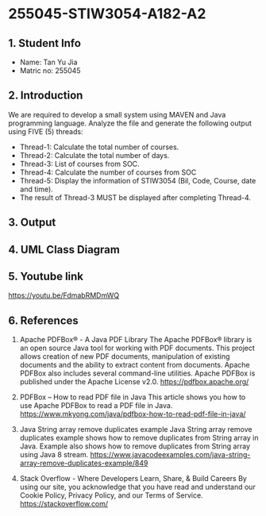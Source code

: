 # 255045-STIW3054-A182-A2

## 1. Student Info
- Name: Tan Yu Jia
- Matric no: 255045

## 2. Introduction
We are required to develop a small system using MAVEN and Java programming language. Analyze the file and generate the following output using FIVE (5) threads:
- Thread-1: Calculate the total number of courses.
- Thread-2: Calculate the total number of days.
- Thread-3: List of courses from SOC.
- Thread-4: Calculate the number of courses from SOC
- Thread-5: Display the information of STIW3054 (Bil, Code, Course, date and time).
- The result of Thread-3 MUST be displayed after completing Thread-4.

## 3. Output

## 4. UML Class Diagram

## 5. Youtube link
https://youtu.be/FdmabRMDmWQ

## 6. References
1. Apache PDFBox® - A Java PDF Library
The Apache PDFBox® library is an open source Java tool for working with PDF documents. This project allows creation of new PDF documents, manipulation of existing documents and the ability to extract content from documents. Apache PDFBox also includes several command-line utilities. Apache PDFBox is published under the Apache License v2.0.
https://pdfbox.apache.org/

2. PDFBox – How to read PDF file in Java
This article shows you how to use Apache PDFBox to read a PDF file in Java.
https://www.mkyong.com/java/pdfbox-how-to-read-pdf-file-in-java/

3. Java String array remove duplicates example
Java String array remove duplicates example shows how to remove duplicates from String array in Java. Example also shows how to remove duplicates from String array using Java 8 stream.
https://www.javacodeexamples.com/java-string-array-remove-duplicates-example/849

4. Stack Overflow - Where Developers Learn, Share, & Build Careers
By using our site, you acknowledge that you have read and understand our Cookie Policy, Privacy Policy, and our Terms of Service.
https://stackoverflow.com/
